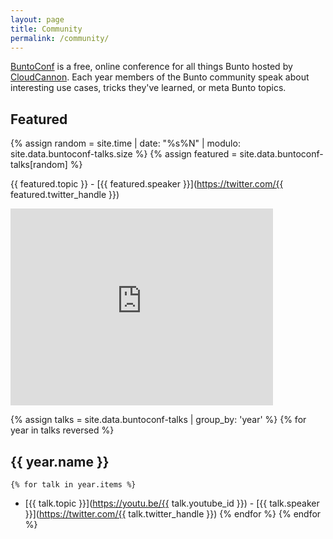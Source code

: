 ```yaml
---
layout: page
title: Community
permalink: /community/
---
```


[BuntoConf](http://buntoconf.com) is a free, online conference for all things Bunto hosted by [CloudCannon](http://cloudcannon.com). Each year members of the Bunto community speak about interesting use cases, tricks they've learned, or meta Bunto topics.

## Featured
{% assign random = site.time | date: "%s%N" | modulo: site.data.buntoconf-talks.size %}
{% assign featured = site.data.buntoconf-talks[random] %}

{{ featured.topic }} - [{{ featured.speaker }}](https://twitter.com/{{ featured.twitter_handle }})
<div class="videoWrapper">
    <iframe width="420" height="315" src="https://www.youtube.com/embed/{{ featured.youtube_id }}" frameborder="0" allowfullscreen></iframe>
</div>

{% assign talks = site.data.buntoconf-talks | group_by: 'year' %}
{% for year in talks reversed %}
## {{ year.name }}
    {% for talk in year.items %}
 * [{{ talk.topic }}](https://youtu.be/{{ talk.youtube_id }}) - [{{ talk.speaker }}](https://twitter.com/{{ talk.twitter_handle }})
    {% endfor %}
{% endfor %}
